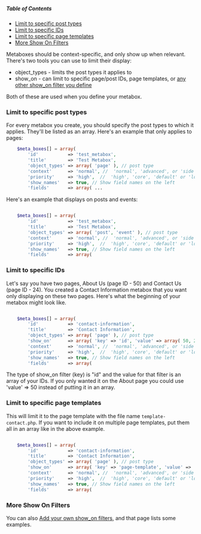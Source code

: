 ##### Table of Contents

* [Limit to specific post types](#limit-to-specific-post-types)
* [Limit to specific IDs](#limit-to-specific-ids)
* [Limit to specific page templates](#limit-to-specific-page-templates)
* [More Show On Filters](#more-show-on-filters)
      
Metaboxes should be context-specific, and only show up when relevant. There's two tools you can use to limit their display:

* object_types - limits the post types it applies to
* show_on - can limit to specific page/post IDs, page templates, or [any other show_on filter you define](https://github.com/WebDevStudios/CMB2/wiki/Adding-your-own-show_on-filters)

Both of these are used when you define your metabox.

### Limit to specific post types

For every metabox you create, you should specify the post types to which it applies. They'll be listed as an array. Here's an example that only applies to pages:

```php
	$meta_boxes[] = array(
		'id'           => 'test_metabox',
		'title'        => 'Test Metabox',
		'object_types' => array( 'page' ), // post type
		'context'      => 'normal', //  'normal', 'advanced', or 'side'
		'priority'     => 'high',  //  'high', 'core', 'default' or 'low'
		'show_names'   => true, // Show field names on the left
		'fields'       => array( ...
```

Here's an example that displays on posts and events:

```php

	$meta_boxes[] = array(
		'id'           => 'test_metabox',
		'title'        => 'Test Metabox',
		'object_types' => array( 'post', 'event' ), // post type
		'context'      => 'normal', //  'normal', 'advanced', or 'side'
		'priority'     => 'high',  //  'high', 'core', 'default' or 'low'
		'show_names'   => true, // Show field names on the left
		'fields'       => array(
```

### Limit to specific IDs

Let's say you have two pages, About Us (page ID - 50) and Contact Us (page ID - 24). You created a Contact Information metabox that you want only displaying on these two pages. Here's what the beginning of your metabox might look like.

```php

	$meta_boxes[] = array(
		'id'           => 'contact-information',
		'title'        => 'Contact Information',
		'object_types' => array( 'page' ), // post type
		'show_on'      => array( 'key' => 'id', 'value' => array( 50, 24 ) ),
		'context'      => 'normal', //  'normal', 'advanced', or 'side'
		'priority'     => 'high',  //  'high', 'core', 'default' or 'low'
		'show_names'   => true, // Show field names on the left
		'fields'       => array(
```

The type of show_on filter (key) is "id" and the value for that filter is an array of your IDs. If you only wanted it on the About page you could use 'value' => 50 instead of putting it in an array.

### Limit to specific page templates

This will limit it to the page template with the file name `template-contact.php`. If you want to include it on multiple page templates, put them all in an array like in the above example.

```php

	$meta_boxes[] = array(
		'id'           => 'contact-information',
		'title'        => 'Contact Information',
		'object_types' => array( 'page' ), // post type
		'show_on'      => array( 'key' => 'page-template', 'value' => 'template-contact.php' ),
		'context'      => 'normal', //  'normal', 'advanced', or 'side'
		'priority'     => 'high',  //  'high', 'core', 'default' or 'low'
		'show_names'   => true, // Show field names on the left
		'fields'       => array(
```

### More Show On Filters

You can also [Add your own show_on filters](https://github.com/WebDevStudios/CMB2/wiki/Adding-your-own-show_on-filters), and that page lists some examples.
